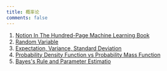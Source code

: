 ```yaml
---
title: 概率论
comments: false
---
```



1. <a href="https://wu-binson.github.io/math/probability-theory/Notion-In-The-Hundred-Page-Machine-Learning-Book/">Notion In The Hundred-Page Machine Learning Book</a>
2. <a href="https://wu-binson.github.io/math/probability-theory/Random-Variable/">Random Variable</a>
3. <a href="https://wu-binson.github.io/math/probability-theory/Expectation-Variance-Standard-Deviation/">Expectation, Variance, Standard Deviation</a>
4. <a href="https://wu-binson.github.io/math/probability-theory/Probability-Density-Function-vs-Probability-Mass-Function/">Probability Density Function vs Probability Mass Function</a>
5. <a href="https://wu-binson.github.io/math/probability-theory/Bayes-Rule-and-Parameter-Estimation/">Bayes's Rule and Parameter Estimatio</a>

